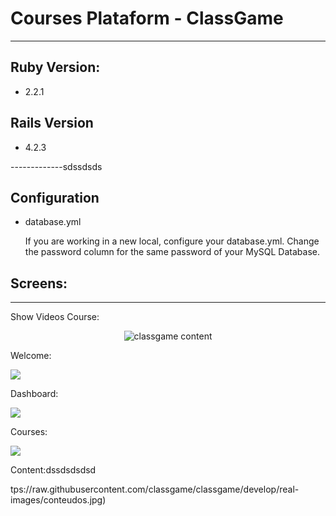 # Courses Plataform - ClassGame #
-------------
## Ruby Version: ##
* 2.2.1
## Rails Version ##
* 4.2.3

-------------sdssdsds

## Configuration ##

* database.yml

  If you are working in a new local, configure your database.yml. Change the password column for the same password of your MySQL Database.

## Screens: ##
---

Show Videos Course:

<p align="center">
  <img src="https://media.giphy.com/media/oHIi0LMnvoube/giphy.gif" alt="classgame content"/>
</p>

Welcome:

![](https://raw.githubusercontent.com/classgame/classgame/develop/real-images/welcome.jpg)

Dashboard:

![](https://raw.githubusercontent.com/classgame/classgame/develop/real-images/Dashboard.jpg)

Courses:

![](https://raw.githubusercontent.com/classgame/classgame/develop/real-images/courses.jpg)

Content:dssdsdsdsd

tps://raw.githubusercontent.com/classgame/classgame/develop/real-images/conteudos.jpg)


